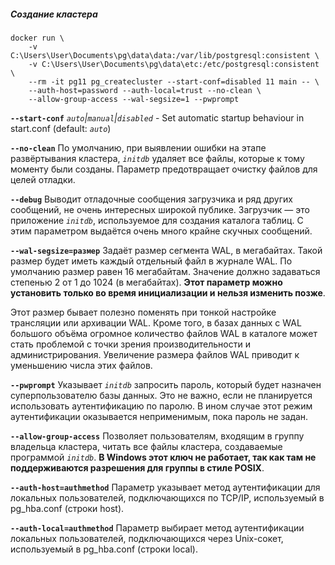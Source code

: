 ##### Создание кластера
```shell script
docker run \
    -v C:\Users\User\Documents\pg\data\data:/var/lib/postgresql:consistent \
    -v C:\Users\User\Documents\pg\data\etc:/etc/postgresql:consistent \
    --rm -it pg11 pg_createcluster --start-conf=disabled 11 main -- \
    --auth-host=password --auth-local=trust --no-clean \
    --allow-group-access --wal-segsize=1 --pwprompt
```
**`--start-conf`**
_`auto`|`manual`|`disabled`_ - Set automatic startup behaviour in start.conf (default: _`auto`_)

**`--no-clean`**
По умолчанию, при выявлении ошибки на этапе развёртывания кластера,
_`initdb`_ удаляет все файлы, которые к тому моменту были созданы.
Параметр предотвращает очистку файлов для целей отладки.

**`--debug`**
Выводит отладочные сообщения загрузчика и ряд других сообщений,
не очень интересных широкой публике. Загрузчик — это приложение _`initdb`_,
используемое для создания каталога таблиц.
С этим параметром выдаётся очень много крайне скучных сообщений.

**`--wal-segsize=размер`**
Задаёт размер сегмента WAL, в мегабайтах. Такой размер будет иметь каждый отдельный 
файл в журнале WAL. По умолчанию размер равен 16 мегабайтам. 
Значение должно задаваться степенью 2 от 1 до 1024 (в мегабайтах). 
**Этот параметр можно установить только во время инициализации и нельзя изменить позже**.

Этот размер бывает полезно поменять при тонкой настройке трансляции или архивации WAL. 
Кроме того, в базах данных с WAL большого объёма огромное количество файлов WAL в каталоге 
может стать проблемой с точки зрения производительности и администрирования. 
Увеличение размера файлов WAL приводит к уменьшению числа этих файлов.

**`--pwprompt`**
Указывает _`initdb`_ запросить пароль, который будет назначен суперпользователю базы данных.
Это не важно, если не планируется использовать аутентификацию по паролю. 
В ином случае этот режим аутентификации оказывается неприменимым, пока пароль не задан.

**`--allow-group-access`**
Позволяет пользователям, входящим в группу владельца кластера, читать все файлы кластера, 
создаваемые программой _`initdb`_. **В Windows этот ключ не работает, 
так как там не поддерживаются разрешения для группы в стиле POSIX**.

**`--auth-host=authmethod`**
Параметр указывает метод аутентификации для локальных пользователей, 
подключающихся по TCP/IP, используемый в pg_hba.conf (строки host).

**`--auth-local=authmethod`**
Параметр выбирает метод аутентификации локальных пользователей, 
подключающихся через Unix-сокет, используемый в pg_hba.conf (строки local).
